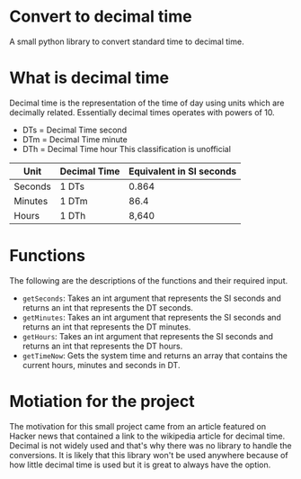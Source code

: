 # Convert to decimal time
A small python library to convert standard time to decimal time. 

# What is decimal time 
Decimal time is the representation of the time of day using units which are decimally related. Essentially decimal times operates with powers of 10. 

- DTs = Decimal Time second
- DTm = Decimal Time minute
- DTh = Decimal Time hour
This classification is unofficial

| Unit     | Decimal Time | Equivalent in SI seconds |
|----------|--------------|--------------------------|
| Seconds  | 1 DTs        | 0.864                    |
| Minutes  | 1 DTm        | 86.4                     |
| Hours    | 1 DTh        | 8,640                    |

# Functions
The following are the descriptions of the functions and their required input. 
- `getSeconds`: Takes an int argument that represents the SI seconds and returns an int that represents the DT seconds.
- `getMinutes`: Takes an int argument that represents the SI seconds and returns an int that represents the DT minutes.
- `getHours`: Takes an int argument that represents the SI seconds and returns an int that represents the DT hours. 
- `getTimeNow`: Gets the system time and returns an array that contains the current hours, minutes and seconds in DT. 

# Motiation for the project 
The motivation for this small project came from an article featured on Hacker news that contained a link to the wikipedia article for decimal time. Decimal is not widely used and that's why there was no library to handle the conversions. It is likely that this library won't be used anywhere because of how little decimal time is used but it is great to always have the option. 
